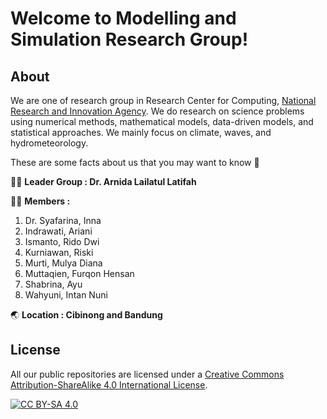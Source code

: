 # Welcome to Modelling and Simulation Research Group!

## About

We are one of research group in Research Center for Computing, [National Research and Innovation Agency](https://brin.go.id). We do research on science problems using numerical methods, mathematical models, data-driven models, and statistical approaches. We mainly focus on climate, waves, and hydrometeorology.

These are some facts about us that you may want to know :open_book:

:woman_technologist: **Leader Group : Dr. Arnida Lailatul Latifah**

:man::woman: **Members :**
1. Dr. Syafarina, Inna
2. Indrawati, Ariani
3. Ismanto, Rido Dwi
4. Kurniawan, Riski
5. Murti, Mulya Diana
6. Muttaqien, Furqon Hensan
7. Shabrina, Ayu
8. Wahyuni, Intan Nuni

:earth_asia: **Location : Cibinong and Bandung**

## License

All our public repositories are licensed under a
[Creative Commons Attribution-ShareAlike 4.0 International License][cc-by-sa].

[![CC BY-SA 4.0][cc-by-sa-image]][cc-by-sa]

[cc-by-sa]: http://creativecommons.org/licenses/by-sa/4.0/
[cc-by-sa-image]: https://licensebuttons.net/l/by-sa/4.0/88x31.png
[cc-by-sa-shield]: https://img.shields.io/badge/License-CC%20BY--SA%204.0-lightgrey.svg

<!--

**Here are some ideas to get you started:**

🙋‍♀️ A short introduction - what is your organization all about?
🌈 Contribution guidelines - how can the community get involved?
👩‍💻 Useful resources - where can the community find your docs? Is there anything else the community should know?
🍿 Fun facts - what does your team eat for breakfast?
🧙 Remember, you can do mighty things with the power of [Markdown](https://docs.github.com/github/writing-on-github/getting-started-with-writing-and-formatting-on-github/basic-writing-and-formatting-syntax)
-->
